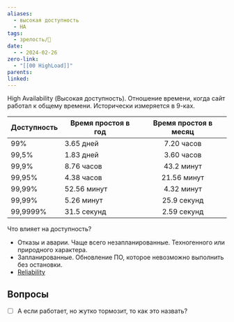 ```yaml
---
aliases:
  - высокая доступность
  - HA
tags:
  - зрелость/🌱
date:
  - - 2024-02-26
zero-link:
  - "[[00 HighLoad]]"
parents: 
linked:
---
```

High Availability (Высокая доступность). Отношение времени, когда сайт работал к общему времени. Исторически измеряется в 9-ках.

| Доступность | Время простоя в год | Время простоя в месяц |
| ---- | ---- | :--: |
| 99% | 3.65 дней | 7.20 часов |
| 99,5% | 1.83 дней | 3.60 часов |
| 99,9% | 8.76 часов | 43.2 минут |
| 99,95% | 4.38 часов | 21.56 минут |
| 99,99% | 52.56 минут | 4.32 минут |
| 99,99% | 5.26 минут | 25.9 секунд |
| 99,9999% | 31.5 секунд | 2.59 секунд |

Что влияет на доступность?
- Отказы и аварии. Чаще всего незапланированные. Техногенного или природного характера.
- Запланированные. Обновление ПО, которое невозможно выполнить без остановки.
- [Reliability](Reliability.md)
## Вопросы
- [ ] А если работает, но жутко тормозит, то как это назвать?

